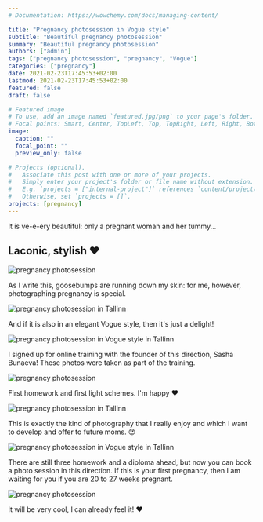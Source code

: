 ```yaml
---
# Documentation: https://wowchemy.com/docs/managing-content/

title: "Pregnancy photosession in Vogue style"
subtitle: "Beautiful pregnancy photosession"
summary: "Beautiful pregnancy photosession"
authors: ["admin"]
tags: ["pregnancy photosession", "pregnancy", "Vogue"]
categories: ["pregnancy"]
date: 2021-02-23T17:45:53+02:00
lastmod: 2021-02-23T17:45:53+02:00
featured: false
draft: false

# Featured image
# To use, add an image named `featured.jpg/png` to your page's folder.
# Focal points: Smart, Center, TopLeft, Top, TopRight, Left, Right, BottomLeft, Bottom, BottomRight.
image:
  caption: ""
  focal_point: ""
  preview_only: false

# Projects (optional).
#   Associate this post with one or more of your projects.
#   Simply enter your project's folder or file name without extension.
#   E.g. `projects = ["internal-project"]` references `content/project/deep-learning/index.md`.
#   Otherwise, set `projects = []`.
projects: [pregnancy]
---
```

It is ve-e-ery beautiful: only a pregnant woman and her tummy...

## Laconic, stylish ❤️

![pregnancy photosession](./pregnancy-photosession-in-Vogue-style-1.jpg)

As I write this, goosebumps are running down my skin: for me, however, photographing pregnancy is special.

![pregnancy photosession in Tallinn](./pregnancy-photosession-in-Vogue-style-2.jpg)

And if it is also in an elegant Vogue style, then it's just a delight!

![pregnancy photosession in Vogue style in Tallinn](./pregnancy-photosession-in-Vogue-style-3.jpg)

I signed up for online training with the founder of this direction, Sasha Bunaeva! These photos were taken as part of the training.

![pregnancy photosession](./pregnancy-photosession-in-Vogue-style-4.jpg)

First homework and first light schemes. I'm happy ❤️

![pregnancy photosession in Tallinn](./pregnancy-photosession-in-Vogue-style-5.jpg)

This is exactly the kind of photography that I really enjoy and which I want to develop and offer to future moms. 😍

![pregnancy photosession in Vogue style in Tallinn](./pregnancy-photosession-in-Vogue-style-6.jpg)

There are still three homework and a diploma ahead, but now you can book a photo session in this direction. If this is your first pregnancy, then I am waiting for you if you are 20 to 27 weeks pregnant.

![pregnancy photosession](./pregnancy-photosession-in-Vogue-style-7.jpg)

It will be very cool, I can already feel it! ❤